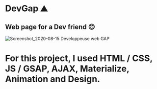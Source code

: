 # DevGap ⛰️
## Web page for a Dev friend 😊
![Screenshot_2020-08-15 Développeuse web GAP](https://user-images.githubusercontent.com/55487019/90317336-093f0680-df29-11ea-8f4c-fa43cc578b30.png)
# For this project, I used HTML / CSS, JS / GSAP, AJAX, Materialize, Animation and Design.
